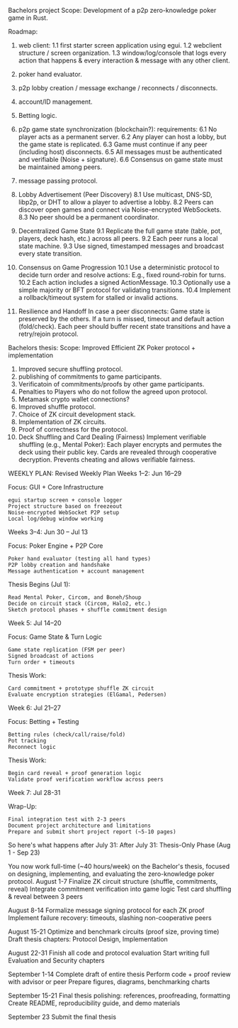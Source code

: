 Bachelors project Scope: Development of a p2p zero-knowledge poker game in Rust.

Roadmap:

1. web client:
    1.1 first starter screen application using egui.
    1.2 webclient structure / screen organization.
    1.3 window/log/console that logs every action that happens & every interaction & message with any other client.    

2. poker hand evaluator.
3. p2p lobby creation / message exchange / reconnects / disconnects.
4. account/ID management.
5. Betting logic.
6. p2p game state synchronization (blockchain?):
    requirements:
    6.1 No player acts as a permanent server.
    6.2 Any player can host a lobby, but the game state is replicated.
    6.3 Game must continue if any peer (including host) disconnects.
    6.5 All messages must be authenticated and verifiable (Noise + signature).
    6.6 Consensus on game state must be maintained among peers.
7. message passing protocol.
8. Lobby Advertisement (Peer Discovery)
    8.1 Use multicast, DNS-SD, libp2p, or DHT to allow a player to advertise a lobby.
    8.2 Peers can discover open games and connect via Noise-encrypted WebSockets.
    8.3 No peer should be a permanent coordinator.
9. Decentralized Game State
    9.1 Replicate the full game state (table, pot, players, deck hash, etc.) across all peers.
    9.2 Each peer runs a local state machine.
    9.3 Use signed, timestamped messages and broadcast every state transition.
10. Consensus on Game Progression
    10.1 Use a deterministic protocol to decide turn order and resolve actions:
    E.g., fixed round-robin for turns.
    10.2 Each action includes a signed ActionMessage.
    10.3 Optionally use a simple majority or BFT protocol for validating transitions.
    10.4 Implement a rollback/timeout system for stalled or invalid actions.
11. Resilience and Handoff
    In case a peer disconnects:
        Game state is preserved by the others.
        If a turn is missed, timeout and default action (fold/check).
    Each peer should buffer recent state transitions and have a retry/rejoin protocol.

Bachelors thesis: Scope: Improved Efficient ZK Poker protocol + implementation
1. Improved secure shuffling protocol.
2. publishing of commitments to game participants.
3. Verificatoin of commitments/proofs by other game participants.
4. Penalties to Players who do not follow the agreed upon protocol.
5. Metamask crypto wallet connections?
6. Improved shuffle protocol.
7. Choice of ZK circuit development stack.
8.  Implementation of ZK circuits.
9.  Proof of correctness for the protocol.
10. Deck Shuffling and Card Dealing (Fairness)
    Implement verifiable shuffling (e.g., Mental Poker):
    Each player encrypts and permutes the deck using their public key.
    Cards are revealed through cooperative decryption.
    Prevents cheating and allows verifiable fairness.



WEEKLY PLAN:
Revised Weekly Plan
Weeks 1–2: Jun 16–29

Focus: GUI + Core Infrastructure

    egui startup screen + console logger
    Project structure based on freezeout
    Noise-encrypted WebSocket P2P setup
    Local log/debug window working

Weeks 3–4: Jun 30 – Jul 13

Focus: Poker Engine + P2P Core

    Poker hand evaluator (testing all hand types)
    P2P lobby creation and handshake
    Message authentication + account management

Thesis Begins (Jul 1):

    Read Mental Poker, Circom, and Boneh/Shoup
    Decide on circuit stack (Circom, Halo2, etc.)
    Sketch protocol phases + shuffle commitment design

Week 5: Jul 14–20

Focus: Game State & Turn Logic

    Game state replication (FSM per peer)
    Signed broadcast of actions
    Turn order + timeouts

Thesis Work:

    Card commitment + prototype shuffle ZK circuit
    Evaluate encryption strategies (ElGamal, Pedersen)

Week 6: Jul 21–27

Focus: Betting + Testing

    Betting rules (check/call/raise/fold)
    Pot tracking
    Reconnect logic

Thesis Work:

    Begin card reveal + proof generation logic
    Validate proof verification workflow across peers

Week 7: Jul 28-31

Wrap-Up:

    Final integration test with 2-3 peers
    Document project architecture and limitations
    Prepare and submit short project report (~5-10 pages)

So here's what happens after July 31:
After July 31: Thesis-Only Phase (Aug 1 - Sep 23)

You now work full-time (~40 hours/week) on the Bachelor's thesis, focused on designing, implementing, and evaluating the zero-knowledge poker protocol.
August 1-7
    Finalize ZK circuit structure (shuffle, commitments, reveal)
    Integrate commitment verification into game logic
    Test card shuffling & reveal between 3 peers

August 8-14
    Formalize message signing protocol for each ZK proof
    Implement failure recovery: timeouts, slashing non-cooperative peers

August 15-21
    Optimize and benchmark circuits (proof size, proving time)
    Draft thesis chapters: Protocol Design, Implementation

August 22-31
    Finish all code and protocol evaluation
    Start writing full Evaluation and Security chapters

September 1-14
    Complete draft of entire thesis
    Perform code + proof review with advisor or peer
    Prepare figures, diagrams, benchmarking charts

September 15-21
    Final thesis polishing: references, proofreading, formatting
    Create README, reproducibility guide, and demo materials

September 23
    Submit the final thesis

